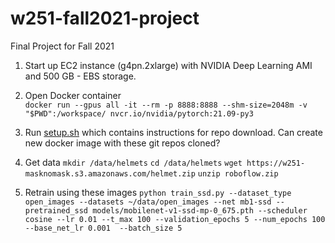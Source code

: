 # w251-fall2021-project
Final Project for Fall 2021

1. Start up EC2 instance (g4pn.2xlarge) with NVIDIA Deep Learning AMI and 500 GB - EBS storage.

2. Open Docker container  
```docker run --gpus all -it --rm -p 8888:8888 --shm-size=2048m -v "$PWD":/workspace/ nvcr.io/nvidia/pytorch:21.09-py3```

3. Run [setup.sh](setup.sh) which contains instructions for repo download. Can create new docker image with these git repos cloned?

4. Get data
```mkdir /data/helmets```
```cd /data/helmets```
```wget https://w251-masknomask.s3.amazonaws.com/helmet.zip```
```unzip roboflow.zip```

5. Retrain using these images
```python train_ssd.py --dataset_type open_images --datasets ~/data/open_images --net mb1-ssd --pretrained_ssd models/mobilenet-v1-ssd-mp-0_675.pth --scheduler cosine --lr 0.01 --t_max 100 --validation_epochs 5 --num_epochs 100 --base_net_lr 0.001  --batch_size 5```

